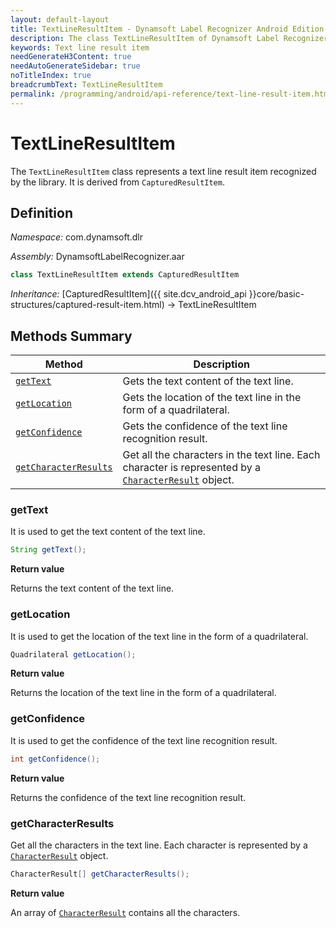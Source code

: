 ```yaml
---
layout: default-layout
title: TextLineResultItem - Dynamsoft Label Recognizer Android Edition
description: The class TextLineResultItem of Dynamsoft Label Recognizer represents a text line result item recognized by a document layout analysis engine.
keywords: Text line result item
needGenerateH3Content: true
needAutoGenerateSidebar: true
noTitleIndex: true
breadcrumbText: TextLineResultItem
permalink: /programming/android/api-reference/text-line-result-item.html
---
```


# TextLineResultItem

The `TextLineResultItem` class represents a text line result item recognized by the library. It is derived from `CapturedResultItem`.

## Definition

*Namespace:* com.dynamsoft.dlr

*Assembly:* DynamsoftLabelRecognizer.aar

```java
class TextLineResultItem extends CapturedResultItem
```

*Inheritance:* [CapturedResultItem]({{ site.dcv_android_api }}core/basic-structures/captured-result-item.html) -> TextLineResultItem

## Methods Summary

| Method | Description |
| ------ | ----------- |
| [`getText`](#gettext) | Gets the text content of the text line. |
| [`getLocation`](#getlocation) | Gets the location of the text line in the form of a quadrilateral. |
| [`getConfidence`](#getconfidence) | Gets the confidence of the text line recognition result. |
| [`getCharacterResults`](#getcharacterresults) | Get all the characters in the text line. Each character is represented by a [`CharacterResult`](character-result.md) object. |

### getText

It is used to get the text content of the text line.

```java
String getText();
```

**Return value**

Returns the text content of the text line.

### getLocation

It is used to get the location of the text line in the form of a quadrilateral.

```java
Quadrilateral getLocation();
```

**Return value**

Returns the location of the text line in the form of a quadrilateral.

### getConfidence

It is used to get the confidence of the text line recognition result.

```java
int getConfidence();
```

**Return value**

Returns the confidence of the text line recognition result.

### getCharacterResults

Get all the characters in the text line. Each character is represented by a [`CharacterResult`](character-result.md) object.

```java
CharacterResult[] getCharacterResults();
```

**Return value**

An array of [`CharacterResult`](character-result.md) contains all the characters.
